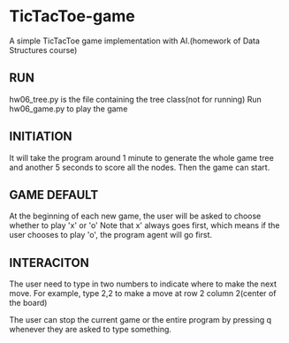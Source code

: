 # TicTacToe-game
A simple TicTacToe game implementation with AI.(homework of Data Structures course)
## RUN
hw06_tree.py is the file containing the tree class(not for running)
Run hw06_game.py to play the game

## INITIATION 
It will take the program around 1 minute to generate the whole game tree and another 5 seconds to score all the nodes. Then the game can start.

## GAME DEFAULT
At the beginning of each new game, the user will be asked to choose whether to play 'x' or 'o'
Note that x' always goes first, which means if the user chooses to play 'o', the program agent will go first.

## INTERACITON
The user need to type in two numbers to indicate where to make the next move. For example, type 2,2 to make a move at row 2 column 2(center of the board)

The user can stop the current game or the entire program by pressing q whenever they are asked to type something.
